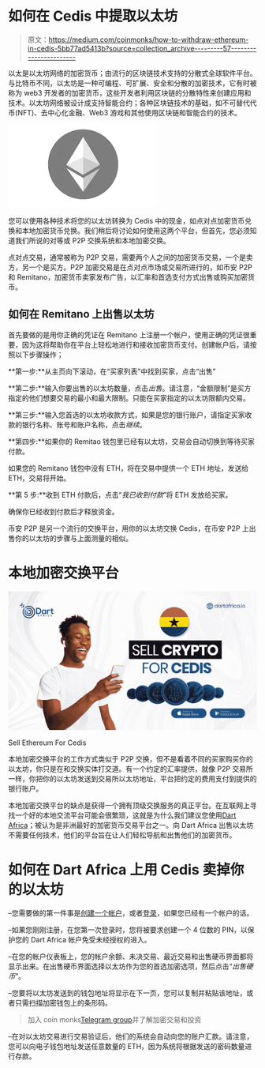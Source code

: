 # 如何在 Cedis 中提取以太坊

> 原文：<https://medium.com/coinmonks/how-to-withdraw-ethereum-in-cedis-5bb77ad5413b?source=collection_archive---------57----------------------->

以太是以太坊网络的加密货币；由流行的区块链技术支持的分散式全球软件平台。与比特币不同，以太坊是一种可编程、可扩展、安全和分散的加密技术，它有时被称为 web3 开发者的加密货币，这些开发者利用区块链的分散特性来创建应用和技术。以太坊网络被设计成支持智能合约；各种区块链技术的基础，如不可替代代币(NFT)、去中心化金融、Web3 游戏和其他使用区块链和智能合约的技术。

![](img/6bbe7b8b21cf2c1ca4824e654f2a15ea.png)

您可以使用各种技术将您的以太坊转换为 Cedis 中的现金，如点对点加密货币兑换和本地加密货币兑换。我们稍后将讨论如何使用这两个平台，但首先，您必须知道我们所说的对等或 P2P 交换系统和本地加密交换。

点对点交易，通常被称为 P2P 交易，需要两个人之间的加密货币交易，一个是卖方，另一个是买方。P2P 加密交易是在点对点市场或交易所进行的，如币安 P2P 和 Remitano，加密货币卖家发布广告，以汇率和首选支付方式出售或购买加密货币。

## **如何在 Remitano 上出售以太坊**

首先要做的是用你正确的凭证在 Remitano 上注册一个帐户，使用正确的凭证很重要，因为这将帮助你在平台上轻松地进行和接收加密货币支付。创建帐户后，请按照以下步骤操作；

**第一步:**从主页向下滚动，在“买家列表”中找到买家，点击“出售”

**第二步:**输入你要出售的以太坊数量，点击*出售*。请注意，“金额限制”是买方指定的他们想要交易的最小和最大限制。只能在买家指定的以太坊限额内交易。

**第三步:**输入您首选的以太坊收款方式，如果是您的银行账户，请指定买家收款的银行名称、账号和账户名称，点击*继续*。

**第四步:**如果你的 Remitao 钱包里已经有以太坊，交易会自动切换到等待买家付款。

如果您的 Remitano 钱包中没有 ETH，将在交易中提供一个 ETH 地址，发送给 ETH，交易将开始。

**第 5 步:**收到 ETH 付款后，点击“*我已收到付款*”将 ETH 发放给买家。

确保你已经收到付款后才释放资金。

币安 P2P 是另一个流行的交换平台，用你的以太坊交换 Cedis，在币安 P2P 上出售你的以太坊的步骤与上面测量的相似。

# **本地加密交换平台**

![](img/1d6536284426ff05ec08a9878bf90bde.png)

Sell Ethereum For Cedis

本地加密交换平台的工作方式类似于 P2P 交换，但不是看着不同的买家购买你的以太坊，你只是在和交换实体打交道。有一个约定的汇率提供，就像 P2P 交易所一样，你把你的以太坊发送到交易所以太坊地址，平台把约定的费用支付到提供的银行账户。

本地加密交换平台的缺点是获得一个拥有顶级交换服务的真正平台。在互联网上寻找一个好的本地交流平台可能会很繁琐，这就是为什么我们建议您使用[Dart Africa](http://dartafrica.io)；被认为是非洲最好的加密货币交易平台之一。向 Dart Africa 出售以太坊不需要任何技术，他们的平台旨在让人们轻松导航和出售他们的加密货币。

# **如何在 Dart Africa 上用 Cedis 卖掉你的以太坊**

–您需要做的第一件事是[创建一个帐户](https://dartafrica.io/register)，或者[登录](https://dartafrica.io/login)，如果您已经有一个帐户的话。

–如果您刚刚注册，在您第一次登录时，您将被要求创建一个 4 位数的 PIN，以保护您的 Dart Africa 帐户免受未经授权的进入。

–在您的帐户仪表板上，您的帐户余额、未决交易、最近交易和出售硬币界面都将显示出来。在出售硬币界面选择以太坊作为您的首选加密选项，然后点击“*出售硬币*”。

–您要将以太坊发送到的钱包地址将显示在下一页，您可以复制并粘贴该地址，或者只需扫描加密钱包上的条形码。

> 加入 coin monks[Telegram group](https://t.me/joinchat/Trz8jaxd6xEsBI4p)并了解加密交易和投资

–在对以太坊交易进行交易验证后，他们的系统会自动向您的账户汇款。请注意，您可以向电子钱包地址发送任意数量的 ETH，因为系统将根据发送的密码数量进行存款。